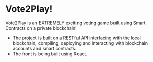 # Vote2Play!
Vote2Play is an EXTREMELY exciting voting game built using Smart Contracts on a private blockchain!

* The project is built on a RESTful API interfacing with the local blockchain, compiling, deploying and interacting with blockchain accounts and smart contracts.
* The front is being built using React.
